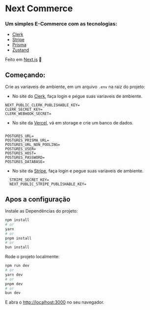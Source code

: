 # Next Commerce

### Um simples E-Commerce com as tecnologias:

  - [Clerk](https://clerk.com/)
  - [Stripe](https://stripe.com/)
  - [Prisma](https://prisma.io/)
  - [Zustand](https://github.com/pmndrs/zustand)

Feito em [Next.js](https://nextjs.org/) 💜

## Começando:

Crie as variaveis de ambiente, em um arquivo ``.env`` na raiz do projeto: 

- No site do [Clerk](https://clerk.com/), faça login e pegue suas variaveis de ambiente.

```text
NEXT_PUBLIC_CLERK_PUBLISHABLE_KEY=
CLERK_SECRET_KEY=
CLERK_WEBHOOK_SECRET=
```

- No site da [Vercel](https://vercel.com/dashboard), vá em storage e crie um banco de dados.

```text
  
POSTGRES_URL=
POSTGRES_PRISMA_URL=
POSTGRES_URL_NON_POOLING=
POSTGRES_USER=
POSTGRES_HOST=
POSTGRES_PASSWORD=
POSTGRES_DATABASE=
```

- No site da [Stripe](https://stripe.com), faça login e pegue suas variaveis de ambiente.
  
```text
  STRIPE_SECRET_KEY=
  NEXT_PUBLIC_STRIPE_PUBLISHABLE_KEY=
```

## Apos a configuração

Instale as Dependências do projeto:

```bash
npm install
# or
yarn
# or
pnpm install
# or
bun install
```

Rode o projeto localmente:

```bash
npm run dev
# or
yarn dev
# or
pnpm dev
# or
bun dev
```

E abra o [http://localhost:3000](http://localhost:3000) no seu navegador.
